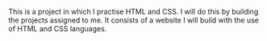 This is a project in which I practise HTML and CSS. 
I will do this by building the projects assigned to me.
It consists of a website I will build with the use of HTML and CSS languages.
